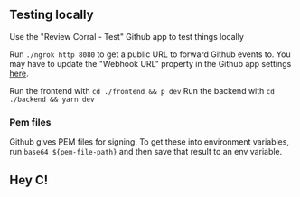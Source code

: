 ## Testing locally

Use the "Review Corral - Test" Github app to test things locally

Run `./ngrok http 8080` to get a public URL to forward Github events to. You may
have to update the "Webhook URL" property in the Github app settings [here](https://github.com/settings/apps/review-corral-test).

Run the frontend with `cd ./frontend && p dev`
Run the backend with `cd ./backend && yarn dev`


### Pem files
Github gives PEM files for signing. To get these into environment variables, run
`base64 ${pem-file-path}` and then save that result to an env variable.


## Hey C!